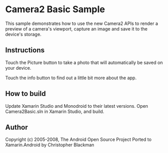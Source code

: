 Camera2 Basic Sample
====================

This sample demonstrates how to use the new Camera2 APIs to render a preview of a camera's viewport, capture an image and save it to the device's storage.

Instructions
------------
Touch the Picture button to take a photo that will automatically be saved on your device.

Touch the info button to find out a little bit more about the app.

How to build
------------
Update Xamarin Studio and Monodroid to their latest versions. Open Camera2Basic.sln in Xamarin Studio, and build.

Author
------
Copyright (c) 2005-2008, The Android Open Source Project
Ported to Xamarin.Android by Christopher Blackman


